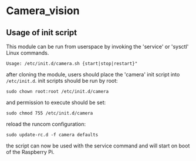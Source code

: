 # Camera_vision

## Usage of init script
This module can be run from userspace by invoking the
'service' or 'sysctl' Linux commands.

```
Usage: /etc/init.d/camera.sh {start|stop|restart}"
```

after cloning the module, users should place the 'camera'
init script into `/etc/init.d`. init scripts should be run
by root:

```shell
sudo chown root:root /etc/init.d/camera
```

and permission to execute should be set:

```shell
sudo chmod 755 /etc/init.d/camera
```

reload the runcom configuration:

```shell
sudo update-rc.d -f camera defaults
```

the script can now be used with the service command and
will start on boot of the Raspberry Pi.
